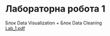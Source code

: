 # Лабораторна робота 1
Блок Data Visualization + Блок Data Cleaning\
[Lab_1.pdf](https://github.com/yevavorov/ad_labs/files/14340676/Lab_1.pdf)
